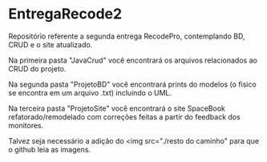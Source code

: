 # EntregaRecode2
Repositório referente a segunda entrega RecodePro, contemplando BD, CRUD e o site atualizado.

Na primeira pasta "JavaCrud" você encontrará os arquivos relacionados ao CRUD do projeto.

Na segunda pasta "ProjetoBD" você encontrará prints do modelos (o fisico se encontra em um arquivo .txt) incluindo o UML.

Na terceira pasta "ProjetoSite" você encontrará o site SpaceBook refatorado/remodelado com correções feitas a partir do feedback dos monitores.

Talvez seja necessário a adição do <img src="./resto do caminho" para que o github leia as imagens.
